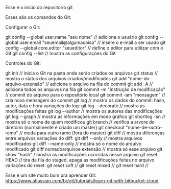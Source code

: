Esse é o inicio do repositorio git

Esses são os comandos do Git:

Configurar o Git:

git config --global user.name "seu nome" // adiciona o usuário
git config --global user.email "seuemail@algumacoisa" // insere o e-mail a ser usado
git config --global core.editor "seueditor" // define o editor para utilizar com o Git
git config --list // mostra as configurações do Git

Controles do Git:

git init // inicia o Git na pasta onde serão criados os arquivos
git status // mostra o status dos arquivos criados/modificados
git add "nome-do-arquivo-extensão" // adiciona o arquivo na fila do commit
git add -A // adiciona todos os arquivos na fila
git commit -m "instrução de modificação" // commit do arquivo para o repositório local
git commit -am "mensagem" // cria nova mensagem do commit
git log // mostra os dados do commit: hash, autor, data e hora
    variações do log:
        git log --decorate // mostra as modificações feitas
        git log --author // mostra os autores das modificações
        git log --graph // mostra as informações em modo gráfico
        git shortlog -sn // mostra só o nome de quem modificou
git branch // verifica a arvore do diretório (normalmente é criado um master)
git checkout "nome-de-outro-ramo" // muda para outro ramo (fora do master)
git diff // mostra diferenças entre arquivos
    variações do diff:
        git diff --only // mostra arquivos modificados
        git diff --name-only // mostra só o nome do arquivo modificado
        git diff nomedoarquivoe extensão // mostra só esse arquivo
git show "hash" / mostra as modificações ocorridas nesse arquivo
git reset HEAD // tira da fila do staged, apaga as modificações feitas no arquivo
    variações do reset:
        git reset soft //
        git reset mixed //
        git reset hard //


Esse é um site muito bom pra aprender Git:
https://www.atlassian.com/br/git/tutorials/learn-git-with-bitbucket-cloud